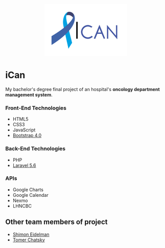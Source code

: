 <p align="center">
  <img src="front/images/logo.png" style="margin: 0;">
</p>

# iCan
My bachelor's degree final project of an hospital's **oncology department management system**.

### Front-End Technologies
* HTML5
* CSS3
* JavaScript
* [Bootstrap 4.0](https://github.com/twbs/bootstrap)

### Back-End Technologies
* PHP
* [Laravel 5.6](https://github.com/laravel/laravel)

### APIs
* Google Charts
* Google Calendar
* Nexmo
* LHNCBC

## Other team members of project

* [Shimon Eidelman](https://il.linkedin.com/in/shimoneidelman)
* [Tomer Chatsky](https://il.linkedin.com/in/tomer-chatsky)
